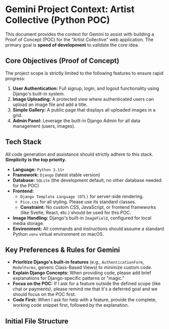 # Gemini Project Context: Artist Collective (Python POC)

This document provides the context for Gemini to assist with building a Proof of Concept (POC) for the "Artist Collective" web application. The primary goal is **speed of development** to validate the core idea.

## Core Objectives (Proof of Concept)

The project scope is strictly limited to the following features to ensure rapid progress:

1.  **User Authentication:** Full signup, login, and logout functionality using Django's built-in system.
2.  **Image Uploading:** A protected view where authenticated users can upload an image file and add a title.
3.  **Simple Gallery:** A public page that displays all uploaded images in a grid.
4.  **Admin Panel:** Leverage the built-in Django Admin for all data management (users, images).

## Tech Stack

All code generation and assistance should strictly adhere to this stack. **Simplicity is the top priority.**

-   **Language:** `Python 3.11+`
-   **Framework:** `Django` (latest stable version)
-   **Database:** `SQLite` (the development default, no other database needed for the POC)
-   **Frontend:**
    -   `Django Template Language (DTL)` for server-side rendering.
    -   `Pico.css` for all styling. Please use its standard classes.
    -   **Constraint:** No custom CSS, JavaScript, or frontend frameworks (like Svelte, React, etc.) should be used for this POC.
-   **Image Handling:** Django's built-in `ImageField`, configured for local media storage.
-   **Environment:** All commands and instructions should assume a standard Python `venv` virtual environment on macOS.

## Key Preferences & Rules for Gemini

-   **Prioritize Django's built-in features** (e.g., `AuthenticationForm`, `ModelForms`, generic Class-Based Views) to minimize custom code.
-   **Explain Django Concepts:** When providing code, please add brief explanations for Django-specific patterns or "magic."
-   **Focus on the POC:** If I ask for a feature outside the defined scope (like chat or payments), please remind me that it's a deferred goal and we should focus on the POC first.
-   **Code First:** When I ask for help with a feature, provide the complete, working code snippet first, followed by the explanation.

## Initial File Structure
